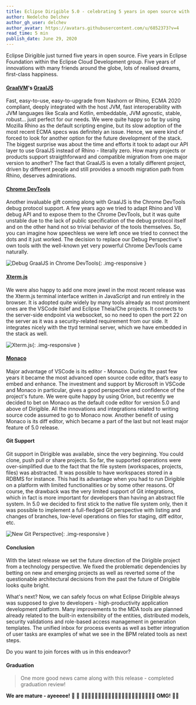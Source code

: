 ```yaml
---
title: Eclipse Dirigible 5.0 - celebrating 5 years in open source with 5 killer features
author: Nedelcho Delchev
author_gh_user: delchev
author_avatar: https://avatars.githubusercontent.com/u/6852373?v=4
read_time: 5 min
publish_date: June 29, 2020
---
```


Eclipse Dirigible just turned five years in open source. Five years in Eclipse Foundation within the Eclipse Cloud Development group. Five years of innovations with many friends around the globe, lots of realised dreams, first-class happiness.

#### [GraalVM](https://www.graalvm.org/)'s [GraalJS](https://github.com/graalvm/graaljs)

Fast, easy-to-use, easy-to-upgrade from Nashorn or Rhino, ECMA 2020 compliant, deeply integrated with the host JVM, fast interoperability with JVM languages like Scala and Kotlin, embeddable, JVM agnostic, stable, robust... just perfect for our needs. We were quite happy so far by using Mozilla Rhino as the default scripting engine, but its slow adoption of the most recent ECMA specs was definitely an issue. Hence, we were kind of forced to look for another option for the future development of the stack. The biggest surprise was about the time and efforts it took to adapt our API layer to use GraalJS instead of Rhino - literally zero. How many projects or products support straigthforward and compatible migration from one major version to another? The fact that GraalJS is even a totally different project, driven by different people and still provides a smooth migration path from Rhino, deserves admirations.

#### [Chrome DevTools](https://developers.google.com/web/tools/chrome-devtools)

Another invaluable gift coming along with GraalJS is the Chrome DevTools debug protocol support. A few years ago we tried to adapt Rhino and V8 debug API and to expose them to the Chrome DevTools, but it was quite unstable due to the lack of public specification of the debug protocol itself and on the other hand not so trivial behavior of the tools themselves. So, you can imagine how speechless we were left once we tried to connect the dots and it just worked. The decision to replace our Debug Perspective's own tools with the well-known yet very powerful Chrome DevTools came naturally.

![Debug GraalJS in Chrome DevTools](/img/posts/20200629/debug_graaljs_chromedevtools.png){: .img-responsive }

#### [Xterm.js](https://xtermjs.org/)

We were also happy to add one more jewel in the most recent release was the Xterm.js terminal interface written in JavaScript and run entirely in the browser. It is adopted quite widely by many tools already as most prominent ones are the VSCode itslef and Eclipse Theia/Che projects. It connects to the server-side endpoint via websocket, so no need to open the port 22 on the server as it was a security-related requirement from our side. It integrates nicely with the ttyd terminal server, which we have embedded in the stack as well.

![Xterm.js](/img/posts/20200629/terminal_xtermjs.png){: .img-responsive }

#### [Monaco](https://microsoft.github.io/monaco-editor/)

Major advantage of VSCode is its editor - Monaco. During the past few years it became the most advanced open source code editor, that’s easy to embed and enhance. The investment and support by Microsoft in VSCode and Monaco in particular, gives a good perspective and confidence of the project's future. We were quite happy by using Orion, but recently we decided to bet on Monaco as the default code editor for version 5.0 and above of Dirigible. All the innovations and integrations related to writing source code assumed to go to Monaco now. Another benefit of using Monaco is its diff editor, which became a part of the last but not least major feature of 5.0 release.

#### Git Support

Git support in Dirigible was available, since the very beginning. You could clone, push pull or share projects. So far, the supported operations were over-simplified due to the fact that the file system (workspaces, projects, files) was abstracted. It was possible to have workspaces stored in a RDBMS for instance. This had its advantage when you had to run Dirigible on a platform with limited functionalities or by some other reasons. Of course, the drawback was the very limited support of Git integrations, which in fact is more important for developers than having an abstract file system. In 5.0 we decided to first stick to the native file system only, then it was possible to implement a full-fledged Git perspective with listing and changes of branches, low-level operations on files for staging, diff editor, etc.

![New Git Perspective](/img/posts/20200629/git_perspective_new.png){: .img-responsive }


#### Conclusion

With the latest release we set the future direction of the Dirigible project from a technology perspective. We fixed the problematic dependencies by betting on new and emerging projects as well as reverted some of the questionable architectural decisions from the past the future of Dirigible looks quite bright.

What's next? Now, we can safely focus on what Eclipse Dirigible always was supposed to give to developers - high-productivity application development platform. Many improvements to the MDA tools are planned already related to the built-in extensibility of the entities, distributed models, security validations and role-based access management in generation templates. The unified inbox for process events as well as better integration of user tasks are examples of what we see in the BPM related tools as next steps.

Do you want to join forces with us in this endeavor?

#### Graduation

> One more good news came along with this release - completed graduation review!

**We are mature - ayeeeee!** 💃 🕺 🧑‍🎓👨‍🎓🧑‍🎤👨‍🎤👩‍🎤🤵👰👨‍🦳🧑‍🦳👩‍🚀🧑‍🚒🧑‍🌾   **OMG!**  🤦‍♂️
